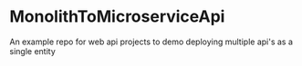 # MonolithToMicroserviceApi
An example repo for web api projects to demo deploying multiple api's as a single entity
